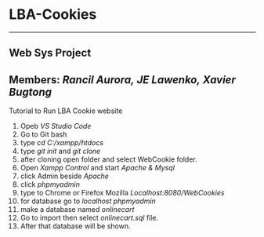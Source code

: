 # LBA-Cookies
---------------------------------
**Web Sys Project**
---------------------------------
**Members:**
*Rancil Aurora,*
*JE Lawenko,*
*Xavier Bugtong*
---------------------------------
Tutorial to Run LBA Cookie website

1. Opeb *VS Studio Code* 
2. Go to Git bash
3. type *cd C:/xampp/htdocs*
4. type *git init* and *git clone <githublink>* 
5. after cloning open folder and select WebCookie folder.
6. Open *Xampp Control* and start *Apache & Mysql*
7. click Admin beside *Apache*
8. click *phpmyadmin*
9. type to Chrome or Firefox Mozilla *Localhost:8080/WebCookies*
10. for database go to *localhost phpmyadmin*
11. make a database named *onlinecart*
12. Go to import then select *onlinecart.sql* file. 
13. After that database will be shown.